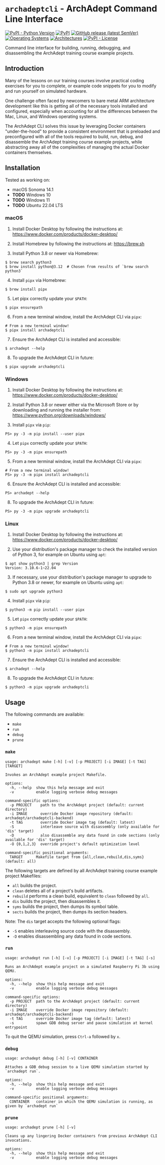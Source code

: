 # `archadeptcli` - ArchAdept Command Line Interface

[![PyPI - Python Version](https://img.shields.io/pypi/pyversions/archadeptcli?logo=python&logoColor=white&style=for-the-badge)](https://pypi.org/project/archadept-cli)
[![PyPI](https://img.shields.io/pypi/v/archadeptcli?logo=pypi&color=green&logoColor=white&style=for-the-badge)](https://pypi.org/project/archadeptcli)
[![GitHub release (latest SemVer)](https://img.shields.io/github/v/release/ArchAdept/archadeptcli?logo=github&color=orange&logoColor=white&style=for-the-badge)](https://github.com/ArchAdept/archadeptcli/releases)
[![Operating Systems](https://img.shields.io/badge/os-linux%20%7C%20macOS%20%7C%20windows-yellow?style=for-the-badge)](https://github.com/ArchAdept/archadeptcli)
[![Architectures](https://img.shields.io/badge/arch-x86__64%20%7C%20arm64-purple?style=for-the-badge)](https://github.com/ArchAdept/archadeptcli)
[![PyPI - License](https://img.shields.io/pypi/l/archadeptcli?color=03cb98&style=for-the-badge)](https://github.com/ArchAdept/archadeptcli/blob/main/LICENSE.md)

Command line interface for building, running, debugging, and disassembling the
ArchAdept training course example projects.


## Introduction

Many of the lessons on our training courses involve practical coding exercises
for you to complete, or example code snippets for you to modify and run yourself
on simulated hardware.

One challenge often faced by newcomers to bare metal ARM architecture development
like this is getting all of the necessary tools installed and configured, especially
when accounting for all the differences between the Mac, Linux, and Windows
operating systems.

The ArchAdept CLI solves this issue by leveraging Docker containers "under-the-hood"
to provide a consistent environment that is preloaded and preconfigured with all
of the tools required to build, run, debug, and disassemble the ArchAdept training
course example projects, while abstracting away all of the complexities of managing
the actual Docker containers themselves.


## Installation

Tested as working on:
 - macOS Sonoma 14.1
 - **TODO** Windows 10
 - **TODO** Windows 11
 - **TODO** Ubuntu 22.04 LTS


### macOS

1. Install Docker Desktop by following the instructions at: https://www.docker.com/products/docker-desktop/

2. Install Homebrew by following the instructions at: https://brew.sh

3. Install Python 3.8 or newer via Homebrew:
```console
$ brew search python3
$ brew install python@3.12  # Chosen from results of `brew search python3`
```

4. Install `pipx` via Homebrew:
```console
$ brew install pipx
```

5. Let pipx correctly update your `$PATH`:
```console
$ pipx ensurepath
```

6. From a new terminal window, install the ArchAdept CLI via `pipx`:
```console
# From a new terminal window!
$ pipx install archadeptcli
```

7. Ensure the ArchAdept CLI is installed and accessible:
```console
$ archadept --help
```

8. To upgrade the ArchAdept CLI in future:
```console
$ pipx upgrade archadeptcli
```


### Windows

1. Install Docker Desktop by following the instructions at: https://www.docker.com/products/docker-desktop/

2. Install Python 3.8 or newer either via the Microsoft Store or by downloading
   and running the installer from: https://www.python.org/downloads/windows/

3. Install `pipx` via `pip`:
```console
PS> py -3 -m pip install --user pipx
```

4. Let `pipx` correctly update your `$PATH`:
```console
PS> py -3 -m pipx ensurepath
```

5. From a new terminal window, install the ArchAdept CLI via `pipx`:
```console
# From a new terminal window!
PS> py -3 -m pipx install archadeptcli
```

6. Ensure the ArchAdept CLI is installed and accessible:
```console
PS> archadept --help
```

8. To upgrade the ArchAdept CLI in future:
```console
PS> py -3 -m pipx upgrade archadeptcli
```


### Linux

1. Install Docker Desktop by following the instructions at: https://www.docker.com/products/docker-desktop/

2. Use your distribution's package manager to check the installed version of
   Python 3, for example on Ubuntu using `apt`:
```console
$ apt show python3 | grep Version
Version: 3.10.6-1~22.04
```

3. If necessary, use your distribution's package manager to upgrade to Python 3.8
   or newer, for example on Ubuntu using `apt`:
```console
$ sudo apt upgrade python3
```

4. Install `pipx` via `pip`:
```console
$ python3 -m pip install --user pipx
```

5. Let `pipx` correctly update your `$PATH`:
```console
$ python3 -m pipx ensurepath
```

6. From a new terminal window, install the ArchAdept CLI via `pipx`:
```console
# From a new terminal window!
$ python3 -m pipx install archadeptcli
```

7. Ensure the ArchAdept CLI is installed and accessible:
```console
$ archadept --help
```

8. To upgrade the ArchAdept CLI in future:
```console
$ python3 -m pipx upgrade archadeptcli
```

## Usage

The following commands are available:
 - `make`
 - `run`
 - `debug`
 - `prune`


### `make`

```console
usage: archadept make [-h] [-v] [-p PROJECT] [-i IMAGE] [-t TAG] [TARGET]

Invokes an ArchAdept example project Makefile.

options:
  -h, --help  show this help message and exit
  -v          enable logging verbose debug messages

command-specific options:
  -p PROJECT    path to the ArchAdept project (default: current directory)
  -i IMAGE      override Docker image repository (default: archadept/archadeptcli-backend)
  -t TAG        override Docker image tag (default: latest)
  -S            interleave source with disassembly (only available for 'dis' target)
  -D            also disassemble any data found in code sections (only available for 'dis' target)
  -O {0,1,2,3}  override project's default optimization level

command-specific positional arguments:
  TARGET      Makefile target from {all,clean,rebuild,dis,syms} (default: all)
```

The following targets are defined by all ArchAdept training course example
project Makefiles:
 - `all` builds the project.
 - `clean` deletes all of a project's build artifacts.
 - `rebuild` performs a clean build, equivalent to `clean` followed by `all`.
 - `dis` builds the project, then disassembles it.
 - `syms` builds the project, then dumps its symbol table.
 - `sects` builds the project, then dumps its section headers.

Note: The `dis` target accepts the following optional flags:
 - `-S` enables interleaving source code with the disassembly.
 - `-D` enables disassembling any data found in code sections.


### `run`

```console
usage: archadept run [-h] [-v] [-p PROJECT] [-i IMAGE] [-t TAG] [-s]

Runs an ArchAdept example project on a simulated Raspberry Pi 3b using QEMU.

options:
  -h, --help  show this help message and exit
  -v          enable logging verbose debug messages

command-specific options:
  -p PROJECT  path to the ArchAdept project (default: current directory)
  -i IMAGE    override Docker image repository (default: archadept/archadeptcli-backend)
  -t TAG      override Docker image tag (default: latest)
  -s          spawn GDB debug server and pause simulation at kernel entrypoint
```

To quit the QEMU simulation, press `Ctrl-a` followed by `x`.


### `debug`

```console
usage: archadept debug [-h] [-v] CONTAINER

Attaches a GDB debug session to a live QEMU simulation started by `archadept run`.

options:
  -h, --help  show this help message and exit
  -v          enable logging verbose debug messages

command-specific positional arguments:
  CONTAINER   container in which the QEMU simulation is running, as given by `archadept run`
```


### `prune`

```console
usage: archadept prune [-h] [-v]

Cleans up any lingering Docker containers from previous ArchAdept CLI invocations.

options:
  -h, --help  show this help message and exit
  -v          enable logging verbose debug messages
```

